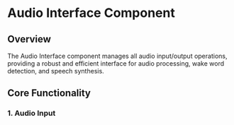 # Audio Interface Component

## Overview
The Audio Interface component manages all audio input/output operations, providing a robust and efficient interface for audio processing, wake word detection, and speech synthesis.

## Core Functionality

### 1. Audio Input 